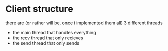 # Client structure
there are (or rather will be, once i implemented them all) 3 different threads

 - the main thread that handles everything
 - the recv thread that only recieves
 - the send thread that only sends
